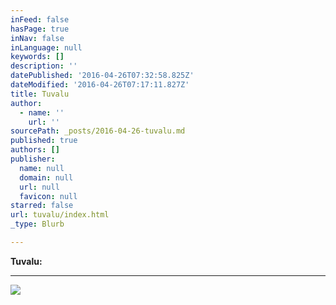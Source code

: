 ```yaml
---
inFeed: false
hasPage: true
inNav: false
inLanguage: null
keywords: []
description: ''
datePublished: '2016-04-26T07:32:58.825Z'
dateModified: '2016-04-26T07:17:11.827Z'
title: Tuvalu
author:
  - name: ''
    url: ''
sourcePath: _posts/2016-04-26-tuvalu.md
published: true
authors: []
publisher:
  name: null
  domain: null
  url: null
  favicon: null
starred: false
url: tuvalu/index.html
_type: Blurb

---
```

**Tuvalu:**

****
![](https://the-grid-user-content.s3-us-west-2.amazonaws.com/92c786b3-6a3e-41f5-be97-3d0fea21ea5d.jpg)